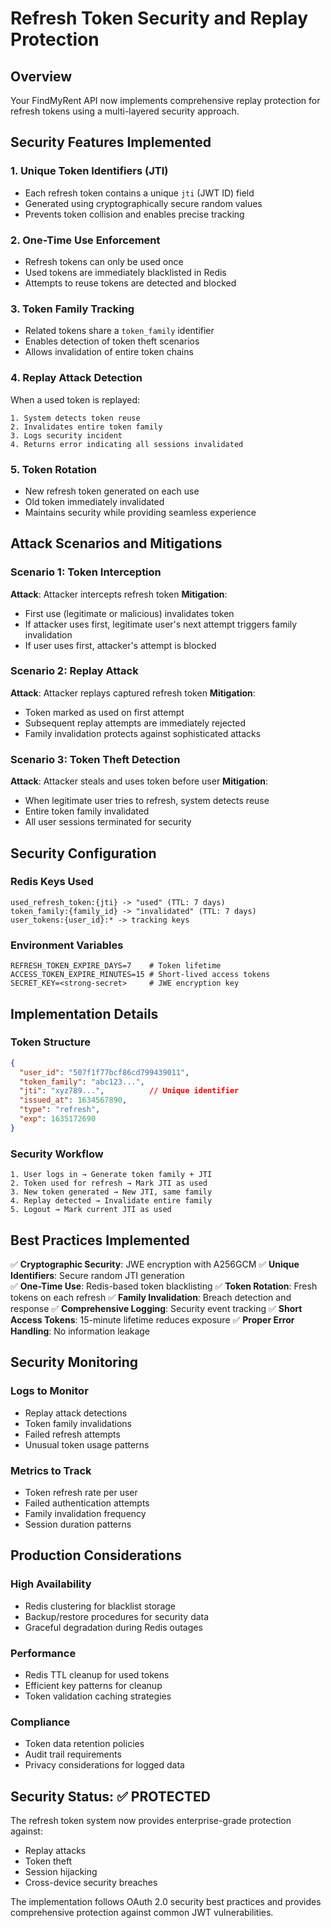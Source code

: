 # Refresh Token Security and Replay Protection

## Overview

Your FindMyRent API now implements comprehensive replay protection for refresh tokens using a multi-layered security approach.

## Security Features Implemented

### 1. **Unique Token Identifiers (JTI)**
- Each refresh token contains a unique `jti` (JWT ID) field
- Generated using cryptographically secure random values
- Prevents token collision and enables precise tracking

### 2. **One-Time Use Enforcement**
- Refresh tokens can only be used once
- Used tokens are immediately blacklisted in Redis
- Attempts to reuse tokens are detected and blocked

### 3. **Token Family Tracking**
- Related tokens share a `token_family` identifier
- Enables detection of token theft scenarios
- Allows invalidation of entire token chains

### 4. **Replay Attack Detection**
When a used token is replayed:
```
1. System detects token reuse
2. Invalidates entire token family
3. Logs security incident
4. Returns error indicating all sessions invalidated
```

### 5. **Token Rotation**
- New refresh token generated on each use
- Old token immediately invalidated
- Maintains security while providing seamless experience

## Attack Scenarios and Mitigations

### Scenario 1: Token Interception
**Attack**: Attacker intercepts refresh token
**Mitigation**: 
- First use (legitimate or malicious) invalidates token
- If attacker uses first, legitimate user's next attempt triggers family invalidation
- If user uses first, attacker's attempt is blocked

### Scenario 2: Replay Attack
**Attack**: Attacker replays captured refresh token
**Mitigation**:
- Token marked as used on first attempt
- Subsequent replay attempts are immediately rejected
- Family invalidation protects against sophisticated attacks

### Scenario 3: Token Theft Detection
**Attack**: Attacker steals and uses token before user
**Mitigation**:
- When legitimate user tries to refresh, system detects reuse
- Entire token family invalidated
- All user sessions terminated for security

## Security Configuration

### Redis Keys Used
```
used_refresh_token:{jti} -> "used" (TTL: 7 days)
token_family:{family_id} -> "invalidated" (TTL: 7 days)
user_tokens:{user_id}:* -> tracking keys
```

### Environment Variables
```
REFRESH_TOKEN_EXPIRE_DAYS=7    # Token lifetime
ACCESS_TOKEN_EXPIRE_MINUTES=15 # Short-lived access tokens
SECRET_KEY=<strong-secret>     # JWE encryption key
```

## Implementation Details

### Token Structure
```json
{
  "user_id": "507f1f77bcf86cd799439011",
  "token_family": "abc123...", 
  "jti": "xyz789...",          // Unique identifier
  "issued_at": 1634567890,
  "type": "refresh",
  "exp": 1635172690
}
```

### Security Workflow
```
1. User logs in → Generate token family + JTI
2. Token used for refresh → Mark JTI as used
3. New token generated → New JTI, same family
4. Replay detected → Invalidate entire family
5. Logout → Mark current JTI as used
```

## Best Practices Implemented

✅ **Cryptographic Security**: JWE encryption with A256GCM
✅ **Unique Identifiers**: Secure random JTI generation  
✅ **One-Time Use**: Redis-based token blacklisting
✅ **Token Rotation**: Fresh tokens on each refresh
✅ **Family Invalidation**: Breach detection and response
✅ **Comprehensive Logging**: Security event tracking
✅ **Short Access Tokens**: 15-minute lifetime reduces exposure
✅ **Proper Error Handling**: No information leakage

## Security Monitoring

### Logs to Monitor
- Replay attack detections
- Token family invalidations  
- Failed refresh attempts
- Unusual token usage patterns

### Metrics to Track
- Token refresh rate per user
- Failed authentication attempts
- Family invalidation frequency
- Session duration patterns

## Production Considerations

### High Availability
- Redis clustering for blacklist storage
- Backup/restore procedures for security data
- Graceful degradation during Redis outages

### Performance
- Redis TTL cleanup for used tokens
- Efficient key patterns for cleanup
- Token validation caching strategies

### Compliance
- Token data retention policies
- Audit trail requirements
- Privacy considerations for logged data

## Security Status: ✅ PROTECTED

The refresh token system now provides enterprise-grade protection against:
- Replay attacks
- Token theft
- Session hijacking  
- Cross-device security breaches

The implementation follows OAuth 2.0 security best practices and provides comprehensive protection against common JWT vulnerabilities.
